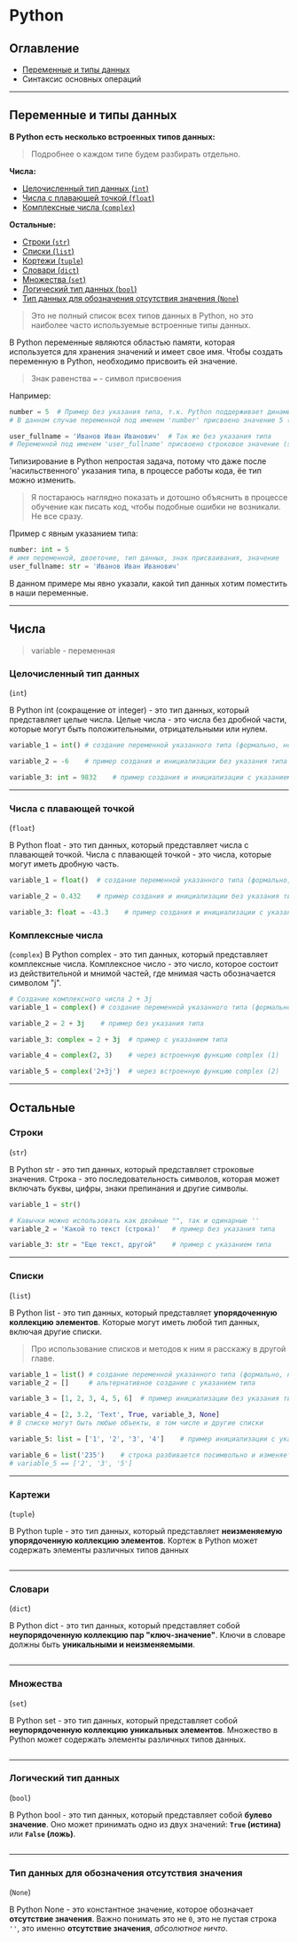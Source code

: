# Python

## Оглавление

- [Переменные и типы данных](#Переменные-и-типы-данных)
- Синтаксис основных операций

___
## Переменные и типы данных

**В Python есть несколько встроенных типов данных:**
> Подробнее о каждом типе будем разбирать отдельно.

**Числа:**
- [Целочисленный тип данных (`int`)](#Целочисленный-тип-данных)
- [Числа с плавающей точкой (`float`)](#Числа-с-плавающей-точкой)
- [Комплексные числа (`complex`)](#Комплексные-числа)

**Остальные:**
- [Строки (`str`)](#Строки)
- [Списки (`list`)](#Списки)
- [Кортежи (`tuple`)](#Кортежи)
- [Словари (`dict`)](#Словари)
- [Множества (`set`)](#Множества)
- [Логический тип данных (`bool`)](#Логический-тип-данных)
- [Тип данных для обозначения отсутствия значения (`None`)](#Тип-данных-для-обозначения-отсутствия-значения)

> Это не полный список всех типов данных в Python, но это наиболее часто используемые встроенные типы данных.

В Python переменные являются областью памяти, которая используется для хранения значений и имеет свое имя. Чтобы создать переменную в Python, необходимо присвоить ей значение. 

>  Знак равенства `=` - символ присвоения 

Например:
```Python
number = 5  # Пример без указания типа, т.к. Python поддерживает динамическую типизацию
# В данном случае переменной под именем 'number' присвоено значение 5 (int)

user_fullname = 'Иванов Иван Иванович'  # Так же без указания типа
# Переменной под именем 'user_fullname' присвоено строковое значение (str)
```

Типизирование в Python непростая задача, потому что даже после 'насильственного' указания типа, в процессе работы кода, ёе тип можно изменить.

> Я постараюсь наглядно показать и дотошно объяснить в процессе обучение как писать код, чтобы подобные ошибки не возникали. Не все сразу.

Пример с явным указанием типа:

```Python
number: int = 5
# имя переменной, двоеточие, тип данных, знак присваивания, значение
user_fullname: str = 'Иванов Иван Иванович'
```
В данном примере мы явно указали, какой тип данных хотим поместить в наши переменные.

---
## Числа
> variable - переменная 
### Целочисленный тип данных
(`int`)

В Python int (сокращение от integer) - это тип данных, который представляет целые числа. Целые числа - это числа без дробной части, которые могут быть положительными, отрицательными или нулем.
```Python
variable_1 = int() # создание переменной указанного типа (формально, но инициализация тоже есть)

variable_2 = -6    # пример создания и инициализации без указания типа

variable_3: int = 9832    # пример создания и инициализации с указанием типа
```

---
### Числа с плавающей точкой
(`float`)

В Python float - это тип данных, который представляет числа с плавающей точкой. Числа с плавающей точкой - это числа, которые могут иметь дробную часть.
```Python
variable_1 = float()  # создание переменной указанного типа (формально, но инициализация тоже есть)

variable_2 = 0.432    # пример создания и инициализации без указания типа

variable_3: float = -43.3    # пример создания и инициализации с указанием типа
```

### Комплексные числа
(`complex`)
В Python complex - это тип данных, который представляет комплексные числа. Комплексное число - это число, которое состоит из действительной и мнимой частей, где мнимая часть обозначается символом "j".
```Python
# Создание комплексного числа 2 + 3j
variable_1 = complex() # создание переменной указанного типа (формально, но инициализация тоже есть)

variable_2 = 2 + 3j    # пример без указания типа

variable_3: complex = 2 + 3j  # пример с указанием типа

variable_4 = complex(2, 3)    # через встроенную функцию complex (1)

variable_5 = complex('2+3j')  # через встроенную функцию complex (2)
```

---
## Остальные

### Строки
(`str`)

В Python str - это тип данных, который представляет строковые значения. Строка - это последовательность символов, которая может включать буквы, цифры, знаки препинания и другие символы.

```Python
variable_1 = str()

# Кавычки можно использовать как двойные "", так и одинарные ''
variable_2 = 'Какой то текст (строка)'   # пример без указания типа

variable_3: str = "Еще текст, другой"    # пример с указанием типа
```

---
### Списки
(`list`)

В Python list - это тип данных, который представляет **упорядоченную коллекцию элементов**. Которые могут иметь любой тип данных, включая другие списки.
> Про использование списков и методов к ним я расскажу в другой главе.
```Python
variable_1 = list() # создание переменной указанного типа (формально, но инициализация тоже есть)
variable_2 = []     # альтернативное создание с указанием типа

variable_3 = [1, 2, 3, 4, 5, 6]  # пример инициализации без указания типа

variable_4 = [2, 3.2, 'Text', True, variable_3, None]
# В списке могут быть любые объекты, в том числе и другие списки

variable_5: list = ['1', '2', '3', '4']    # пример инициализации с указанием типа

variable_6 = list('235')    # строка разбивается посимвольно и изменяется в список
# variable_5 == ['2', '3', '5']
```

---
### Картежи
(`tuple`)

В Python tuple - это тип данных, который представляет **неизменяемую упорядоченную коллекцию элементов**. Кортеж в Python может содержать элементы различных типов данных
```Python


```

---
### Словари
(`dict`)

В Python dict - это тип данных, который представляет собой **неупорядоченную коллекцию пар "ключ-значение"**. Ключи в словаре должны быть **уникальными и неизменяемыми**.
```Python


```

---
### Множества
(`set`)

В Python set - это тип данных, который представляет собой **неупорядоченную коллекцию уникальных элементов**. Множество в Python может содержать элементы различных типов данных.
```Python


```

---
### Логический тип данных
(`bool`)

В Python bool - это тип данных, который представляет собой **булево значение**. Оно может принимать одно из двух значений: **`True` (истина)** или **`False` (ложь)**.
```Python


```

---
### Тип данных для обозначения отсутствия значения
(`None`)

В Python None - это константное значение, которое обозначает **отсутствие значения**.
Важно понимать это не `0`, это не пустая строка `''`, это именно **отсутствие значения**, *абсолютное ничто*. 
```Python


```